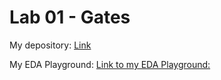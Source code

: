 # Lab 01 - Gates

My depository:
[Link](https://github.com/xhroch01/Digital-electronics-1)

My EDA Playground:
[Link to my EDA Playground:](https://www.edaplayground.com/x/aMPV)
